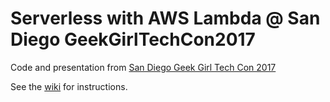 # Serverless with AWS Lambda @ San Diego GeekGirlTechCon2017

Code and presentation from [San Diego Geek Girl Tech Con 2017](http://sandiego.geekgirltechcon.com)

See the [wiki](https://github.com/smyleeface/serverless_with_aws_lambda_GeekGirlTechCon/wiki) for instructions. 

